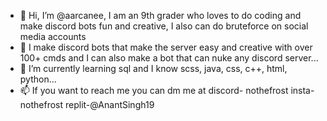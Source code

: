 - 👋 Hi, I’m @aarcanee, I am an 9th grader who loves to do coding and make discord bots fun and creative, I also can do bruteforce on social media accounts
- 👀 I make discord bots that make the server easy and creative with over 100+ cmds and I can also make a bot that can nuke any discord server...
- 🌱 I’m currently learning sql and I know scss, java, css, c++, html, python...
- 📫 If you want to reach me you can dm me at discord- nothefrost insta- nothefrost replit-@AnantSingh19
<!---
aarcanee/aarcanee is a ✨ special ✨ repository because its `README.md` (this file) appears on your GitHub profile.
You can click the Preview link to take a look at your changes.
--->
